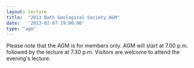```yaml
---
layout: lecture
title:  "2013 Bath Geological Society AGM"
date:   '2013-02-07 19:00:00'
type: "agm"
---
```

Please note that the AGM is for members only. AGM will start at 7.00 p.m. followed by the lecture at 7.30 p.m.  Visitors are welcome to attend the evening's lecture.
